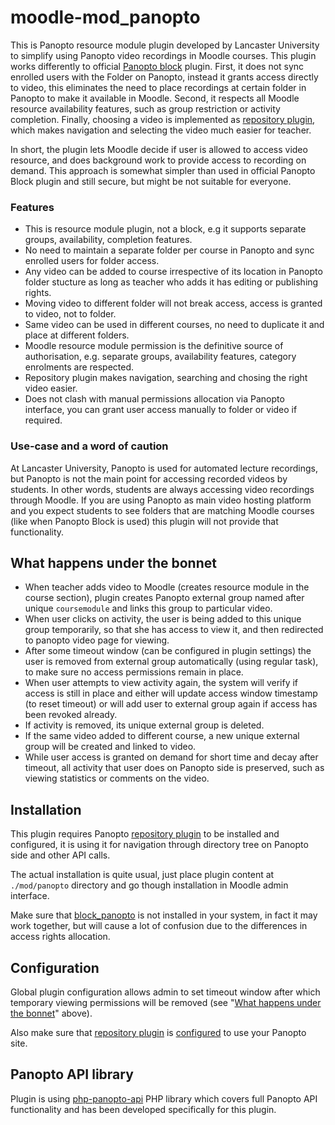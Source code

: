 moodle-mod_panopto
==================

This is Panopto resource module plugin developed by Lancaster University to
simplify using Panopto video recordings in Moodle courses. This plugin
works differently to official [Panopto
block](https://moodle.org/plugins/block_panopto) plugin. First, it does not
sync enrolled users with the Folder on Panopto, instead it grants access
directly to video, this eliminates the need to place recordings at certain
folder in Panopto to make it available in Moodle. Second, it respects all
Moodle resource availability features, such as group restriction or activity
completion. Finally, choosing a video is implemented as [repository
plugin](https://github.com/lucisgit/moodle-repository_panopto),
which makes navigation and selecting the video much easier for teacher.

In short, the plugin lets Moodle decide if user is allowed to access
video resource, and does background work to provide access to recording on
demand. This approach is somewhat simpler than used in official Panopto
Block plugin and still secure, but might be not suitable for everyone.

### Features

* This is resource module plugin, not a block, e.g it supports separate
groups, availability, completion features.
* No need to maintain a separate folder per course in Panopto and sync
enrolled users for folder access.
* Any video can be added to course irrespective of its location in Panopto
folder stucture as long as teacher who adds it has editing or publishing
rights.
* Moving video to different folder will not break access, access is granted
to video, not to folder.
* Same video can be used in different courses, no need to duplicate it and place at different folders.
* Moodle resource module permission is the definitive source of
authorisation, e.g. separate groups, availability features, category enrolments are respected.
* Repository plugin makes navigation, searching and chosing the right video easier.
* Does not clash with manual permissions allocation via Panopto interface,
you can grant user access manually to folder or video if required.

### Use-case and a word of caution

At Lancaster University, Panopto is used for automated lecture recordings,
but Panopto is not the main point for accessing recorded videos by
students. In other words, students are always accessing video recordings
through Moodle.  If you are using Panopto as main video hosting platform
and you expect students to see folders that are matching Moodle courses
(like when Panopto Block is used) this plugin will not provide that
functionality.

What happens under the bonnet
-----------------------------

- When teacher adds video to Moodle (creates resource module in the course
section), plugin creates Panopto external group named after unique
`coursemodule` and links this group to particular video.
- When user clicks on
activity, the user is being added to this unique group temporarily, so that
she has access to view it, and then redirected to panopto video page for
viewing.
- After some timeout window (can be configured in plugin settings) the user
is removed from external group automatically (using regular task), to make
sure no access permissions remain in place.
- When user attempts to view activity again,
the system will verify if access is still in place and either will update
access window timestamp (to reset timeout) or will add user to external group
again if access has been revoked already.
- If activity is removed, its unique external group is deleted.
- If the same video added to different course, a new unique external group will be
created and linked to video.
- While user access is granted on demand for
short time and decay after timeout, all activity that user does on Panopto
side is preserved, such as viewing statistics or comments on the video.

Installation
------------

This plugin requires Panopto [repository
plugin](https://github.com/lucisgit/moodle-repository_panopto) to be installed and
configured, it is using it for navigation through directory tree on Panopto
side and other API calls.

The actual installation is quite usual, just place plugin content at
`./mod/panopto` directory and go though installation in Moodle admin interface.

Make sure that [block_panopto](https://moodle.org/plugins/block_panopto) is
not installed in your system, in fact it may work together, but will cause
a lot of confusion due to the differences in access rights allocation.

Configuration
-------------

Global plugin configuration allows admin to set timeout window after which
temporary viewing permissions will be removed (see "[What happens under the
bonnet](#what-happens-under-the-bonnet)" above).

Also make sure that [repository
plugin](https://github.com/lucisgit/moodle-repository_panopto) is [configured](https://github.com/lucisgit/moodle-repository_panopto#configuration) to use your Panopto site.

Panopto API library
-------------------

Plugin is using
[php-panopto-api](https://github.com/lucisgit/php-panopto-api) PHP library
which covers full Panopto API functionality and has been developed specifically
for this plugin.
